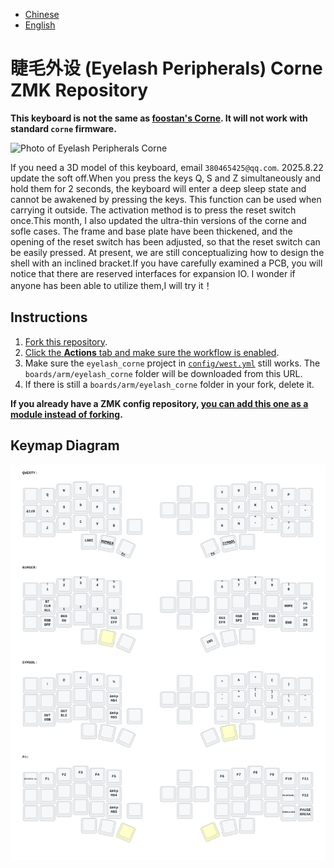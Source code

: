 - [Chinese](README_ZH.md)
- [English](README.md)

# 睫毛外设 (Eyelash Peripherals) Corne ZMK Repository

**This keyboard is not the same as [foostan's Corne](https://github.com/foostan/crkbd). It will not work with standard `corne` firmware.**

![Photo of Eyelash Peripherals Corne](https://ae01.alicdn.com/kf/Sa797fee25edd44248fbfdb0e13d44e00B.jpg)

If you need a 3D model of this keyboard, email `380465425@qq.com`.
2025.8.22 update the soft off.When you press the keys Q, S and Z simultaneously and hold them for 2 seconds, the keyboard will enter a deep sleep state and cannot be awakened by pressing the keys. This function can be used when carrying it outside. The activation method is to press the reset switch once.This month, I also updated the ultra-thin versions of the corne and sofle cases. The frame and base plate have been thickened, and the opening of the reset switch has been adjusted, so that the reset switch can be easily pressed. At present, we are still conceptualizing how to design the shell with an inclined bracket.If you have carefully examined a PCB, you will notice that there are reserved interfaces for expansion IO. I wonder if anyone has been able to utilize them,I will try it！

## Instructions

1. [Fork this repository](https://docs.github.com/en/get-started/quickstart/fork-a-repo#forking-a-repository).
2. [Click the **Actions** tab and make sure the workflow is enabled](https://docs.github.com/en/actions/managing-workflow-runs-and-deployments/managing-workflow-runs/disabling-and-enabling-a-workflow#enabling-a-workflow).
3. Make sure the `eyelash_corne` project in [`config/west.yml`](config/west.yml) still works. The `boards/arm/eyelash_corne` folder will be downloaded from this URL.
4. If there is still a `boards/arm/eyelash_corne` folder in your fork, delete it.

**If you already have a ZMK config repository, [you can add this one as a module instead of forking](https://zmk.dev/docs/features/modules#building-with-modules).**

## Keymap Diagram

![Diagram of config/eyelash_corne.keymap](keymap-drawer/eyelash_corne.svg "generated by @caksoylar's Keymap Drawer")

